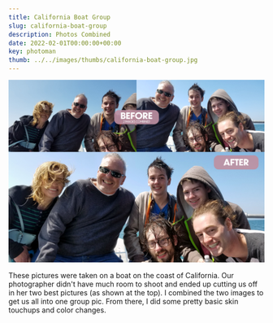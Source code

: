 ```yaml
---
title: California Boat Group
slug: california-boat-group
description: Photos Combined
date: 2022-02-01T00:00:00+00:00
key: photoman
thumb: ../../images/thumbs/california-boat-group.jpg
---
```


![family group on boat](../../images/photo-manipulation/california-boat-group-before-after.jpg)

These pictures were taken on a boat on the coast of California. Our photographer didn't have much room to shoot and ended up cutting us off in her two best pictures (as shown at the top). I combined the two images to get us all into one group pic. From there, I did some pretty basic skin touchups and color changes. 